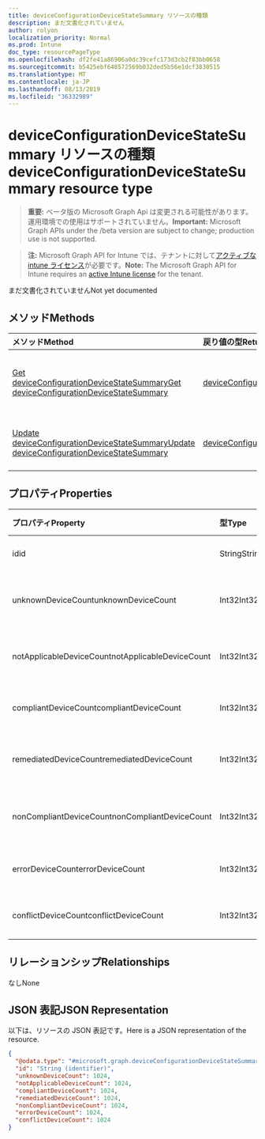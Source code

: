 ```yaml
---
title: deviceConfigurationDeviceStateSummary リソースの種類
description: まだ文書化されていません
author: rolyon
localization_priority: Normal
ms.prod: Intune
doc_type: resourcePageType
ms.openlocfilehash: df2fe41a86906a0dc39cefc173d3cb2f83bb0658
ms.sourcegitcommit: b5425ebf648572569b032ded5b56e1dcf3830515
ms.translationtype: MT
ms.contentlocale: ja-JP
ms.lasthandoff: 08/13/2019
ms.locfileid: "36332989"
---
```

# <a name="deviceconfigurationdevicestatesummary-resource-type"></a><span data-ttu-id="89082-103">deviceConfigurationDeviceStateSummary リソースの種類</span><span class="sxs-lookup"><span data-stu-id="89082-103">deviceConfigurationDeviceStateSummary resource type</span></span>

> <span data-ttu-id="89082-104">**重要:** ベータ版の Microsoft Graph Api は変更される可能性があります。運用環境での使用はサポートされていません。</span><span class="sxs-lookup"><span data-stu-id="89082-104">**Important:** Microsoft Graph APIs under the /beta version are subject to change; production use is not supported.</span></span>

> <span data-ttu-id="89082-105">**注:** Microsoft Graph API for Intune では、テナントに対して[アクティブな intune ライセンス](https://go.microsoft.com/fwlink/?linkid=839381)が必要です。</span><span class="sxs-lookup"><span data-stu-id="89082-105">**Note:** The Microsoft Graph API for Intune requires an [active Intune license](https://go.microsoft.com/fwlink/?linkid=839381) for the tenant.</span></span>

<span data-ttu-id="89082-106">まだ文書化されていません</span><span class="sxs-lookup"><span data-stu-id="89082-106">Not yet documented</span></span>

## <a name="methods"></a><span data-ttu-id="89082-107">メソッド</span><span class="sxs-lookup"><span data-stu-id="89082-107">Methods</span></span>
|<span data-ttu-id="89082-108">メソッド</span><span class="sxs-lookup"><span data-stu-id="89082-108">Method</span></span>|<span data-ttu-id="89082-109">戻り値の型</span><span class="sxs-lookup"><span data-stu-id="89082-109">Return Type</span></span>|<span data-ttu-id="89082-110">説明</span><span class="sxs-lookup"><span data-stu-id="89082-110">Description</span></span>|
|:---|:---|:---|
|[<span data-ttu-id="89082-111">Get deviceConfigurationDeviceStateSummary</span><span class="sxs-lookup"><span data-stu-id="89082-111">Get deviceConfigurationDeviceStateSummary</span></span>](../api/intune-deviceconfig-deviceconfigurationdevicestatesummary-get.md)|[<span data-ttu-id="89082-112">deviceConfigurationDeviceStateSummary</span><span class="sxs-lookup"><span data-stu-id="89082-112">deviceConfigurationDeviceStateSummary</span></span>](../resources/intune-deviceconfig-deviceconfigurationdevicestatesummary.md)|<span data-ttu-id="89082-113">[deviceConfigurationDeviceStateSummary](../resources/intune-deviceconfig-deviceconfigurationdevicestatesummary.md) オブジェクトのプロパティとリレーションシップを読み取ります。</span><span class="sxs-lookup"><span data-stu-id="89082-113">Read properties and relationships of the [deviceConfigurationDeviceStateSummary](../resources/intune-deviceconfig-deviceconfigurationdevicestatesummary.md) object.</span></span>|
|[<span data-ttu-id="89082-114">Update deviceConfigurationDeviceStateSummary</span><span class="sxs-lookup"><span data-stu-id="89082-114">Update deviceConfigurationDeviceStateSummary</span></span>](../api/intune-deviceconfig-deviceconfigurationdevicestatesummary-update.md)|[<span data-ttu-id="89082-115">deviceConfigurationDeviceStateSummary</span><span class="sxs-lookup"><span data-stu-id="89082-115">deviceConfigurationDeviceStateSummary</span></span>](../resources/intune-deviceconfig-deviceconfigurationdevicestatesummary.md)|<span data-ttu-id="89082-116">[deviceConfigurationDeviceStateSummary](../resources/intune-deviceconfig-deviceconfigurationdevicestatesummary.md) オブジェクトのプロパティを更新します。</span><span class="sxs-lookup"><span data-stu-id="89082-116">Update the properties of a [deviceConfigurationDeviceStateSummary](../resources/intune-deviceconfig-deviceconfigurationdevicestatesummary.md) object.</span></span>|

## <a name="properties"></a><span data-ttu-id="89082-117">プロパティ</span><span class="sxs-lookup"><span data-stu-id="89082-117">Properties</span></span>
|<span data-ttu-id="89082-118">プロパティ</span><span class="sxs-lookup"><span data-stu-id="89082-118">Property</span></span>|<span data-ttu-id="89082-119">型</span><span class="sxs-lookup"><span data-stu-id="89082-119">Type</span></span>|<span data-ttu-id="89082-120">説明</span><span class="sxs-lookup"><span data-stu-id="89082-120">Description</span></span>|
|:---|:---|:---|
|<span data-ttu-id="89082-121">id</span><span class="sxs-lookup"><span data-stu-id="89082-121">id</span></span>|<span data-ttu-id="89082-122">String</span><span class="sxs-lookup"><span data-stu-id="89082-122">String</span></span>|<span data-ttu-id="89082-123">エンティティのキー。</span><span class="sxs-lookup"><span data-stu-id="89082-123">Key of the entity.</span></span>|
|<span data-ttu-id="89082-124">unknownDeviceCount</span><span class="sxs-lookup"><span data-stu-id="89082-124">unknownDeviceCount</span></span>|<span data-ttu-id="89082-125">Int32</span><span class="sxs-lookup"><span data-stu-id="89082-125">Int32</span></span>|<span data-ttu-id="89082-126">不明なデバイスの数</span><span class="sxs-lookup"><span data-stu-id="89082-126">Number of unknown devices</span></span>|
|<span data-ttu-id="89082-127">notApplicableDeviceCount</span><span class="sxs-lookup"><span data-stu-id="89082-127">notApplicableDeviceCount</span></span>|<span data-ttu-id="89082-128">Int32</span><span class="sxs-lookup"><span data-stu-id="89082-128">Int32</span></span>|<span data-ttu-id="89082-129">該当しないデバイスの数</span><span class="sxs-lookup"><span data-stu-id="89082-129">Number of not applicable devices</span></span>|
|<span data-ttu-id="89082-130">compliantDeviceCount</span><span class="sxs-lookup"><span data-stu-id="89082-130">compliantDeviceCount</span></span>|<span data-ttu-id="89082-131">Int32</span><span class="sxs-lookup"><span data-stu-id="89082-131">Int32</span></span>|<span data-ttu-id="89082-132">準拠デバイスの数</span><span class="sxs-lookup"><span data-stu-id="89082-132">Number of compliant devices</span></span>|
|<span data-ttu-id="89082-133">remediatedDeviceCount</span><span class="sxs-lookup"><span data-stu-id="89082-133">remediatedDeviceCount</span></span>|<span data-ttu-id="89082-134">Int32</span><span class="sxs-lookup"><span data-stu-id="89082-134">Int32</span></span>|<span data-ttu-id="89082-135">修復済みデバイスの数</span><span class="sxs-lookup"><span data-stu-id="89082-135">Number of remediated devices</span></span>|
|<span data-ttu-id="89082-136">nonCompliantDeviceCount</span><span class="sxs-lookup"><span data-stu-id="89082-136">nonCompliantDeviceCount</span></span>|<span data-ttu-id="89082-137">Int32</span><span class="sxs-lookup"><span data-stu-id="89082-137">Int32</span></span>|<span data-ttu-id="89082-138">準拠していないデバイスの数</span><span class="sxs-lookup"><span data-stu-id="89082-138">Number of NonCompliant devices</span></span>|
|<span data-ttu-id="89082-139">errorDeviceCount</span><span class="sxs-lookup"><span data-stu-id="89082-139">errorDeviceCount</span></span>|<span data-ttu-id="89082-140">Int32</span><span class="sxs-lookup"><span data-stu-id="89082-140">Int32</span></span>|<span data-ttu-id="89082-141">エラー デバイスの数</span><span class="sxs-lookup"><span data-stu-id="89082-141">Number of error devices</span></span>|
|<span data-ttu-id="89082-142">conflictDeviceCount</span><span class="sxs-lookup"><span data-stu-id="89082-142">conflictDeviceCount</span></span>|<span data-ttu-id="89082-143">Int32</span><span class="sxs-lookup"><span data-stu-id="89082-143">Int32</span></span>|<span data-ttu-id="89082-144">競合デバイスの数</span><span class="sxs-lookup"><span data-stu-id="89082-144">Number of conflict devices</span></span>|

## <a name="relationships"></a><span data-ttu-id="89082-145">リレーションシップ</span><span class="sxs-lookup"><span data-stu-id="89082-145">Relationships</span></span>
<span data-ttu-id="89082-146">なし</span><span class="sxs-lookup"><span data-stu-id="89082-146">None</span></span>

## <a name="json-representation"></a><span data-ttu-id="89082-147">JSON 表記</span><span class="sxs-lookup"><span data-stu-id="89082-147">JSON Representation</span></span>
<span data-ttu-id="89082-148">以下は、リソースの JSON 表記です。</span><span class="sxs-lookup"><span data-stu-id="89082-148">Here is a JSON representation of the resource.</span></span>
<!-- {
  "blockType": "resource",
  "keyProperty": "id",
  "@odata.type": "microsoft.graph.deviceConfigurationDeviceStateSummary"
}
-->
``` json
{
  "@odata.type": "#microsoft.graph.deviceConfigurationDeviceStateSummary",
  "id": "String (identifier)",
  "unknownDeviceCount": 1024,
  "notApplicableDeviceCount": 1024,
  "compliantDeviceCount": 1024,
  "remediatedDeviceCount": 1024,
  "nonCompliantDeviceCount": 1024,
  "errorDeviceCount": 1024,
  "conflictDeviceCount": 1024
}
```



